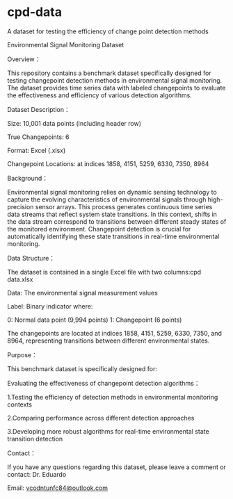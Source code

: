 # cpd-data
A dataset for testing the efficiency of change point detection methods

Environmental Signal Monitoring Dataset

Overview：

This repository contains a benchmark dataset specifically designed for testing changepoint detection methods in environmental signal monitoring. The dataset provides time series data with labeled changepoints to evaluate the effectiveness and efficiency of various detection algorithms.

Dataset Description：

Size: 10,001 data points (including header row)

True Changepoints: 6

Format: Excel (.xlsx)

Changepoint Locations: at indices 1858, 4151, 5259, 6330, 7350, 8964

Background：

Environmental signal monitoring relies on dynamic sensing technology to capture the evolving characteristics of environmental signals through high-precision sensor arrays. This process generates continuous time series data streams that reflect system state transitions. In
this context, shifts in the data stream correspond to transitions between different steady states of the monitored environment.
Changepoint detection is crucial for automatically identifying these state transitions in real-time environmental monitoring.

Data Structure：

The dataset is contained in a single Excel file with two columns:cpd data.xlsx

Data: The environmental signal measurement values

Label: Binary indicator where:

0: Normal data point (9,994 points)
1: Changepoint (6 points)


The changepoints are located at indices 1858, 4151, 5259, 6330, 7350, and 8964, representing transitions between different environmental states.

Purpose：

This benchmark dataset is specifically designed for:

Evaluating the effectiveness of changepoint detection algorithms：

1.Testing the efficiency of detection methods in environmental monitoring contexts

2.Comparing performance across different detection approaches

3.Developing more robust algorithms for real-time environmental state transition detection


Contact：

If you have any questions regarding this dataset, please leave a comment or contact: Dr. Eduardo

Email: vcodntunfc84@outlook.com
